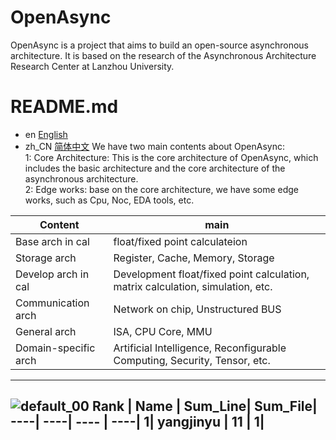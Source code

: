 # OpenAsync
OpenAsync is a project that aims to build an open-source asynchronous architecture. It is based on the research of the Asynchronous Architecture Research Center at Lanzhou University. 
# README.md
- en [English](README.md)
- zh_CN [简体中文](readme/README.zh_CN.md)
We have two main contents about OpenAsync:<br/>
1: Core Architecture: This is the core architecture of OpenAsync, which includes the basic architecture and the core architecture of the asynchronous architecture.<br/>
2: Edge works: base on the core architecture, we have some edge works, such as Cpu, Noc, EDA tools, etc.

Content | main
-------- | ----------
Base arch in cal  | float/fixed point calculateion
Storage arch | Register, Cache, Memory, Storage
Develop arch in cal  | Development float/fixed point calculation, matrix calculation, simulation, etc.
Communication arch | Network on chip, Unstructured BUS 
General arch| ISA, CPU Core, MMU
Domain-specific arch| Artificial Intelligence, Reconfigurable Computing, Security, Tensor, etc. 
---
![default_00](https://github.com/user-attachments/assets/d53d5ab1-6fe2-4e7d-8409-e571a2ddfc22)
Rank | Name | Sum_Line| Sum_File| 
 ----| ----| ---- | ----|
1| yangjinyu | 11 | 1|
---